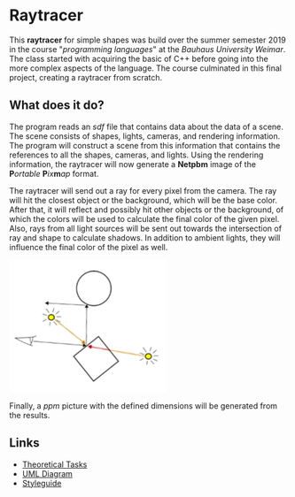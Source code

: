 
# Raytracer

This **raytracer** for simple shapes was build over the summer semester 2019 in the course "*programming languages*" at the *Bauhaus University Weimar*. The class started with acquiring the basic of C++ before going into the more complex aspects of the language. The course culminated in this final project, creating a raytracer from scratch.

## What does it do?

The program reads an *sdf* file that contains data about the data of a scene. The scene consists of shapes, lights, cameras, and rendering information. The program will construct a scene from this information that contains the references to all the shapes, cameras, and lights. Using the rendering information, the raytracer will now generate a **Netpbm** image of the **P***ortable* **P***ix***m***ap*  format.

The raytracer will send out a ray for every pixel from the camera. The ray will hit the closest object or the background, which will be the base color. After that, it will reflect and possibly hit other objects or the background, of which the colors will be used to calculate the final color of the given pixel. Also, rays from all light sources will be sent out towards the intersection of ray and shape to calculate shadows. In addition to ambient lights, they will influence the final color of the pixel as well.

![An illustration of a camera shooting out a ray towards a rectangle, which reflects and hits a circle, and two lights shooting rays at the intersection.](documentation/images/raytracer_illustration.png)

Finally, a *ppm* picture with the defined dimensions will be generated from the results.

## Links
- [Theoretical Tasks](/documentation/theoretical_tasks.md)
- [UML Diagram](/documentation/raytracer_uml_diagram.png)
- [Styleguide](/documentation/styleguide_2019.pdf)